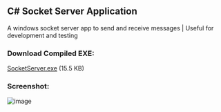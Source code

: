 ## C# Socket Server Application

A windows socket server app to send and receive messages | Useful for development and testing

### Download Compiled EXE:
[SocketServer.exe](https://github.com/omidmousavi/CSharp-Socket-Server/releases/download/V1.0.0/SocketServer.exe) (15.5 KB)

### Screenshot:

![image](https://github.com/user-attachments/assets/54f9f8be-a955-473f-9a9b-137e2ff397fb)
